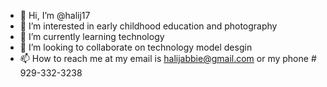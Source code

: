 - 👋 Hi, I’m @halij17
- 👀 I’m interested in early childhood education and photography
- 🌱 I’m currently learning technology
- 💞️ I’m looking to collaborate on technology model desgin
- 📫 How to reach me at my email is halijabbie@gmail.com or my phone # 929-332-3238

<!---
halij17/halij17 is a ✨ special ✨ repository because its `README.md` (this file) appears on your GitHub profile.
You can click the Preview link to take a look at your changes.
--->

